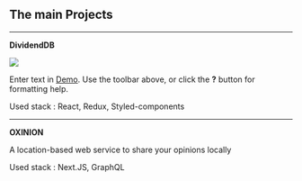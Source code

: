 ## The main Projects

---



**DividendDB**


![]({{site.baseurl}}/https://github.com/iDevBrandon/idevbrandon.github.io/blob/master/images/dividenddb_logo.png?raw=true)

Enter text in [Demo](http://dividend.vercel.app). Use the toolbar above, or click the **?** button for formatting help.

Used stack : React, Redux, Styled-components

---



**OXINION**

A location-based web service to share your opinions locally

Used stack : Next.JS, GraphQL
